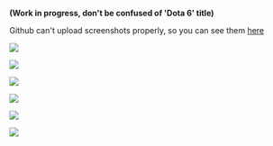 **(Work in progress, don't be confused of 'Dota 6' title)**

Github can't upload screenshots properly, so you can see them [here](https://github.com/rearming/RT/tree/master/screenshots)

![](/screenshots/qADw7VMNr44.jpg)

![](/screenshots/Screenshot_from_2020-02-22_16-46-23.png)

![](/screenshots/Screen_Shot_2020-02-25_at_20.04.42-min.png)

![](/screenshots/Screen_Shot_2020-02-25_at_21.08.20-min.png)

![](/screenshots/Screen_Shot_2020-03-17_at_13_16_31-min.png)

![](/screenshots/Screen_Shot_2020-01-29_at_13.18.50-min.png)

